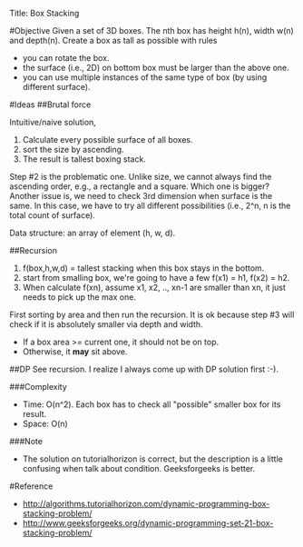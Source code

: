 Title: Box Stacking

#Objective
Given a set of 3D boxes. The nth box has height h(n), width w(n) and depth(n). Create a box as tall as possible with rules

* you can rotate the box.
* the surface (i.e., 2D) on bottom box must be larger than the above one.
* you can use multiple instances of the same type of box (by using different surface).

#Ideas
##Brutal force

Intuitive/naive solution,

1. Calculate every possible surface of all boxes.
2. sort the size by ascending.
3. The result is tallest boxing stack.

Step #2 is the problematic one. Unlike size, we cannot always find the ascending order, e.g., a rectangle and a square. Which one is bigger? Another issue is, we need to check 3rd dimension when surface is the same. In this case, we have to try all different possibilities (i.e., 2^n, n is the total count of surface).

Data structure: an array of element (h, w, d).

##Recursion
1. f(box,h,w,d) = tallest stacking when this box stays in the bottom.
2. start from smalling box, we're going to have a few f(x1) = h1, f(x2) = h2.
3. When calculate f(xn), assume x1, x2, .., xn-1 are smaller than xn, it just needs to pick up the max one.

First sorting by area and then run the recursion. It is ok because step #3 will check if it is absolutely smaller via depth and width.

* If a box area >= current one, it should not be on top.
* Otherwise, it **may** sit above.

##DP
See recursion. I realize I always come up with DP solution first :-).

###Complexity
* Time: O(n^2). Each box has to check all "possible" smaller box for its result.
* Space: O(n)

###Note
* The solution on tutorialhorizon is correct, but the description is a little confusing when talk about condition. Geeksforgeeks is better.

#Reference
* http://algorithms.tutorialhorizon.com/dynamic-programming-box-stacking-problem/
* http://www.geeksforgeeks.org/dynamic-programming-set-21-box-stacking-problem/
